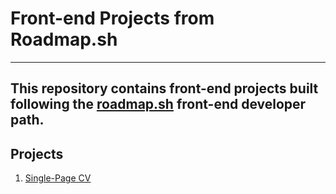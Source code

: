 # Front-end Projects from Roadmap.sh
---
This repository contains front-end projects built following the [roadmap.sh](https://roadmap.sh/) front-end developer path.
---
## Projects

1. [Single-Page CV](https://roadmap.sh/projects/single-page-cv)

